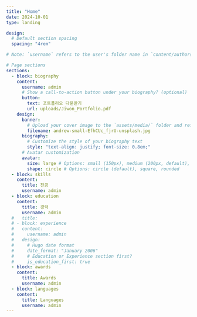 ```yaml
---
title: "Home"
date: 2024-10-01
type: landing

design:
  # Default section spacing
  spacing: "4rem"

# Note: `username` refers to the user's folder name in `content/authors/`

# Page sections
sections:
  - block: biography
    content:
      username: admin
      # Show a call-to-action button under your biography? (optional)
      button:
        text: 포트폴리오 다운받기
        url: uploads/Jiwon_Portfolio.pdf
    design:
      banner:
        # Upload your cover image to the `assets/media/` folder and reference it here
        filename: andrew-small-EfhCUc_fjrU-unsplash.jpg
      biography:
        # Customize the style of your biography text
        style: "text-align: justify; font-size: 0.8em;"
      # Avatar customization
      avatar:
        size: large # Options: small (150px), medium (200px, default), large (320px), xl (400px), xxl (500px)
        shape: circle # Options: circle (default), square, rounded
  - block: skills
    content:
      title: 전공
      username: admin
  - block: education
    content:
      title: 경력
      username: admin
  #   title:
  # - block: experience
  #   content:
  #     username: admin
  #   design:
  #     # Hugo date format
  #     date_format: "January 2006"
  #     # Education or Experience section first?
  #     is_education_first: true
  - block: awards
    content:
      title: Awards
      username: admin
  - block: languages
    content:
      title: Languages
      username: admin
---
```

